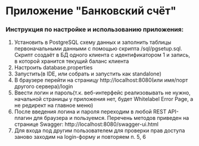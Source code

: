 # Приложение "Банковский счёт"

### Инструкция по настройке и использованию приложения:

1) Установить в PostgreSQL схему данных и заполнить таблицы первоначальными данными с помощью скрипта <project home>/sql/pgsetup.sql.
Скрипт создаёт в БД одного клиента с идентификатором 1 и запись, в которой хранится текущий баланс клиента
2) Настроить database.properties
3) Запустить(в IDE, или собрать и запустить как standalone)
4) В браузере перейти на страницу http://localhost:8080(или имя/порт другого сервера)/login
5) Ввести логин и пароль(т.к. веб-интерфейс реализовывать не нужно, начальной страницы у приложения нет, будет Whitelabel Error Page, а не редирект на главное меню)
6) После введения логина и пароля переходим в любой REST API-плагин для браузера и пользуемся. Перечень методов приведен на странице Swagger: http://localhost:8080/swagger-ui.html
7) Для входа под другим пользователем для проверки прав доступа заново заходим на login-форму и повторяем п. 5, 6